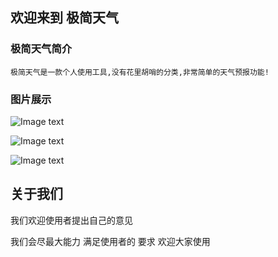 ## 欢迎来到 极简天气    



### 极简天气简介

    极简天气是一款个人使用工具,没有花里胡哨的分类,非常简单的天气预报功能!



### 图片展示
![Image text](https://fengsha886/FGWeather.gitub.io/home.png)

![Image text](https://fengsha886.github.io/FGWeather.github.io/Simulator%20Screen%20Shot%20-%20iPhone%20Xs%20Max%20-%202019-09-16%20at%2014.20.15.png)


![Image text](https://fengsha886.github.io/FGWeather.github.io/Simulator%20Screen%20Shot%20-%20iPhone%20Xs%20Max%20-%202019-09-16%20at%2014.20.19.png)
## 关于我们
我们欢迎使用者提出自己的意见

我们会尽最大能力
满足使用者的
要求
欢迎大家使用


